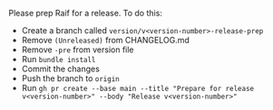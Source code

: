 Please prep Raif for a release. To do this:

- Create a branch called `version/v<version-number>-release-prep`
- Remove `(Unreleased)` from CHANGELOG.md
- Remove `-pre` from version file
- Run `bundle install`
- Commit the changes
- Push the branch to `origin`
- Run `gh pr create --base main --title "Prepare for release v<version-number>" --body "Release v<version-number>"`